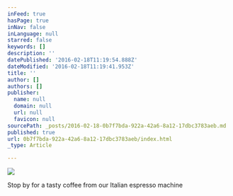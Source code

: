 ```yaml
---
inFeed: true
hasPage: true
inNav: false
inLanguage: null
starred: false
keywords: []
description: ''
datePublished: '2016-02-18T11:19:54.888Z'
dateModified: '2016-02-18T11:19:41.953Z'
title: ''
author: []
authors: []
publisher:
  name: null
  domain: null
  url: null
  favicon: null
sourcePath: _posts/2016-02-18-0b7f7bda-922a-42a6-8a12-17dbc3783aeb.md
published: true
url: 0b7f7bda-922a-42a6-8a12-17dbc3783aeb/index.html
_type: Article

---
```

![](https://the-grid-user-content.s3-us-west-2.amazonaws.com/8f876be6-e073-4745-9a96-a896b8241b0a.jpg)

Stop by for a tasty coffee from our Italian espresso machine